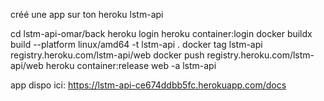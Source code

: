 créé une app sur ton heroku lstm-api

cd lstm-api-omar/back
heroku login
heroku container:login
docker buildx build --platform linux/amd64 -t lstm-api .
docker tag lstm-api registry.heroku.com/lstm-api/web
docker push registry.heroku.com/lstm-api/web
heroku container:release web -a lstm-api   

app dispo ici:  https://lstm-api-ce674ddbb5fc.herokuapp.com/docs